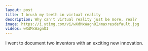 ```yaml
---
layout: post
title: I brush my teeth in virtual reality
description: Why can't virtual reality just be more, real?
image: https://i.ytimg.com/vi/wXdMxWagnOI/maxresdefault.jpg
videos: wXdMxWagnOI
---
```


I went to document two inventors with an exciting new innovation.

<div class="youtube-player" data-id="{{ page.videos }}" data-thumb="{{ page.image }}"></div>
